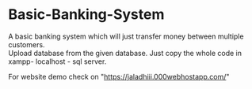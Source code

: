 # Basic-Banking-System
A basic banking system which will just transfer money between multiple customers.  
Upload database from the given database. Just copy the whole code in xampp- localhost - sql server.  

For website demo check on "https://jaladhiii.000webhostapp.com/"
